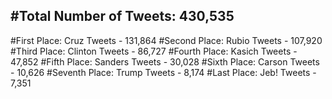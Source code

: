 #Total Number of Tweets: 430,535 
---
#First Place: Cruz Tweets - 131,864
#Second Place: Rubio Tweets - 107,920
#Third Place: Clinton Tweets - 86,727
#Fourth Place: Kasich Tweets - 47,852
#Fifth Place: Sanders Tweets - 30,028
#Sixth Place: Carson Tweets - 10,626
#Seventh Place: Trump Tweets - 8,174
#Last Place: Jeb! Tweets - 7,351
